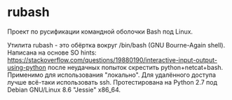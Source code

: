 # rubash

Проект по русификации командной оболочки Bash под Linux.

Утилита rubash - это обёртка вокруг /bin/bash (GNU Bourne-Again shell).
Написана на основе SO hints:
https://stackoverflow.com/questions/19880190/interactive-input-output-using-python
после неудачных попыток скрестить python+netcat+bash.
Применимо для использования "локально". Для удалённого доступа лучше всё-таки использовать ssh.
Протестирована на Python 2.7 под Debian GNU/Linux 8.6 "Jessie" x86_64.

